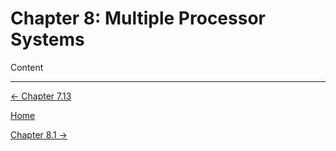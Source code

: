 # Chapter 8: Multiple Processor Systems

Content

---

[← Chapter 7.13](../Chapter%207%2019836/Chapter%207%20%200f26a.md)

[Home](../../AiredDev%20b02d5/Notes%20on%20M%2061e3e.md)

[Chapter 8.1 →](Chapter%208%20%208cd46.md)